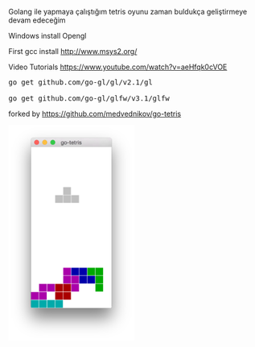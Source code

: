 Golang ile yapmaya çalıştığım tetris oyunu zaman buldukça geliştirmeye devam edeceğim 

Windows install Opengl 

First gcc install http://www.msys2.org/

Video Tutorials 
https://www.youtube.com/watch?v=aeHfqk0cVOE
<pre>
go get github.com/go-gl/gl/v2.1/gl

go get github.com/go-gl/glfw/v3.1/glfw
</pre>

forked by https://github.com/medvednikov/go-tetris


<img src='https://raw.githubusercontent.com/medvednikov/go-tetris/screenshot/screenshot.png' width=250>
